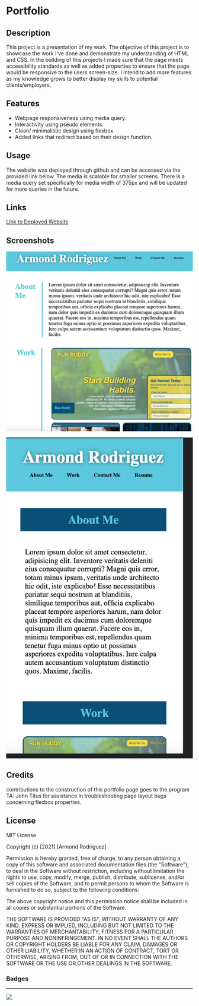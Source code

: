 # Portfolio

## Description

This project is a presentation of my work. The objective of this project is to showcase the work I've done and demonstrate my understanding of HTML and CSS. In the building of this projects I made sure that the page meets accessibility standards as well as added properties to ensure that the page would be responsive to the users screen-size. I intend to add more features as my knowledge grows to better display my skills to potential clients/employers.

## Features

- Webpage responsiveness using media query.
- Interactivity using pseudo elements.
- Clean/ minimalistic design using flexbox.
- Added links that redirect based on their design function.

## Usage

The website was deployed through github and can be accessed via the provided link below. The media is scalable for smaller screens. There is a media query set specifically for media width of 375px and will be updated for more queries in the future.

## Links

[Link to Deployed Website](https://armondr.github.io/portfolio/)

## Screenshots

![img1](shot1.png)

![img2](shot2.png)

## Credits

contributions to the construction of this portfolio page goes to the program TA: John Titus for assistance in troubleshooting page layout bugs concerning flexbox properties.

## License

MIT License

Copyright (c) [2021] [Armond Rodriguez]

Permission is hereby granted, free of charge, to any person obtaining a copy
of this software and associated documentation files (the "Software"), to deal
in the Software without restriction, including without limitation the rights
to use, copy, modify, merge, publish, distribute, sublicense, and/or sell
copies of the Software, and to permit persons to whom the Software is
furnished to do so, subject to the following conditions:

The above copyright notice and this permission notice shall be included in all
copies or substantial portions of the Software.

THE SOFTWARE IS PROVIDED "AS IS", WITHOUT WARRANTY OF ANY KIND, EXPRESS OR
IMPLIED, INCLUDING BUT NOT LIMITED TO THE WARRANTIES OF MERCHANTABILITY,
FITNESS FOR A PARTICULAR PURPOSE AND NONINFRINGEMENT. IN NO EVENT SHALL THE
AUTHORS OR COPYRIGHT HOLDERS BE LIABLE FOR ANY CLAIM, DAMAGES OR OTHER
LIABILITY, WHETHER IN AN ACTION OF CONTRACT, TORT OR OTHERWISE, ARISING FROM,
OUT OF OR IN CONNECTION WITH THE SOFTWARE OR THE USE OR OTHER DEALINGS IN THE
SOFTWARE.

### Badges

---

![](https://img.shields.io/badge/license-MIT-green)
